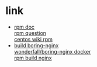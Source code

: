 # link
- [rpm doc](https://www.opennet.ru/docs/HOWTO-RU/RPM-HOWTO-48.html)<br/>[rpm question](http://stackoverflow.com/questions/16575680/rpmbuild-failing-error-installed-but-unpackaged-files-found)<br/>[centos wiki rpm](https://wiki.centos.org/TipsAndTricks/YumAndRPM)
- [build boring-nginx](https://github.com/ajhaydock/BoringNginx)<br/>[wonderfall/boring-nginx docker](https://github.com/Wonderfall/dockerfiles/tree/master/boring-nginx)<br/>[rpm build nginx](https://gist.github.com/kennwhite/6b6250e635c45c92a118a7a5cdc052c6)



